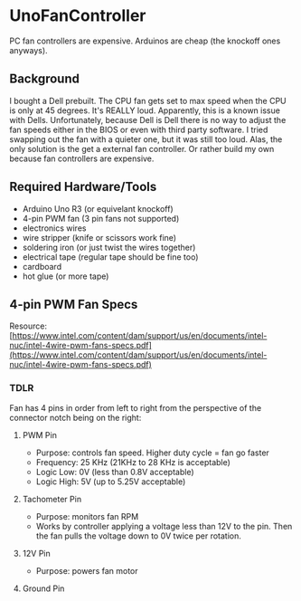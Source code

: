 # UnoFanController
PC fan controllers are expensive. Arduinos are cheap (the knockoff ones anyways).

## Background
I bought a Dell prebuilt. The CPU fan gets set to max speed when the CPU is only at 45 degrees. It's REALLY loud. Apparently, this is a known issue with Dells. Unfortunately, because Dell is Dell there is no way to adjust the fan speeds either in the BIOS or even with third party software. I tried swapping out the fan with a quieter one, but it was still too loud. Alas, the only solution is the get a external fan controller. Or rather build my own because fan controllers are expensive.

## Required Hardware/Tools
- Arduino Uno R3 (or equivelant knockoff)
- 4-pin PWM fan (3 pin fans not supported)
- electronics wires
- wire stripper (knife or scissors work fine)
- soldering iron (or just twist the wires together)
- electrical tape (regular tape should be fine too)
- cardboard
- hot glue (or more tape)

## 4-pin PWM Fan Specs
Resource: [https://www.intel.com/content/dam/support/us/en/documents/intel-nuc/intel-4wire-pwm-fans-specs.pdf](https://www.intel.com/content/dam/support/us/en/documents/intel-nuc/intel-4wire-pwm-fans-specs.pdf)

### TDLR
Fan has 4 pins in order from left to right from the perspective of the connector notch being on the right:
1) PWM Pin
    - Purpose: controls fan speed. Higher duty cycle = fan go faster
    - Frequency: 25 KHz (21KHz to 28 KHz is acceptable)
    - Logic Low: 0V (less than 0.8V acceptable)
    - Logic High: 5V (up to 5.25V acceptable)

2) Tachometer Pin
    - Purpose: monitors fan RPM
    - Works by controller applying a voltage less than 12V to the pin. Then the fan pulls the voltage down to 0V twice per rotation.

3) 12V Pin
    - Purpose: powers fan motor

4) Ground Pin
